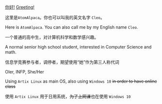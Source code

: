 [你好!](https://www.atal.moe)
[Greeting!](https://www.atal.moe)


这里是`AtomAlpaca`。你也可以叫我的英文名字 `Cleo`。

Here is `AtomAlpaca`. You can also call me by my English name `Cleo`.


一个普通的高中生，对计算机科学和数学感兴趣。

A normal senior high school student, interested in Computer Science and math.


信息学竞赛参与者，调停者，期望使用“她”作为第三人称代词

OIer, INFP, She/Her


Using `Artix Linux` as main OS, also using `Windows 10` ~~in order to have online class~~

使用 `Artix Linux` 用于日用系统，~~为了上网课~~也在使用 `Windows 10`

